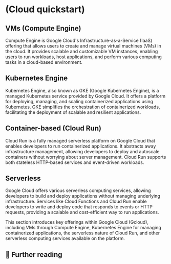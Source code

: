# (Cloud quickstart)
    
## VMs (Compute Engine)

Compute Engine is Google Cloud's Infrastructure-as-a-Service (IaaS) offering that allows users to create and manage virtual machines (VMs) in the cloud. It provides scalable and customizable VM instances, enabling users to run workloads, host applications, and perform various computing tasks in a cloud-based environment.

## Kubernetes Engine

Kubernetes Engine, also known as GKE (Google Kubernetes Engine), is a managed Kubernetes service provided by Google Cloud. It offers a platform for deploying, managing, and scaling containerized applications using Kubernetes. GKE simplifies the orchestration of containerized workloads, facilitating the deployment of scalable and resilient applications.

## Container-based (Cloud Run)

Cloud Run is a fully managed serverless platform on Google Cloud that enables developers to run containerized applications. It abstracts away infrastructure management, allowing developers to deploy and autoscale containers without worrying about server management. Cloud Run supports both stateless HTTP-based services and event-driven workloads.

## Serverless

Google Cloud offers various serverless computing services, allowing developers to build and deploy applications without managing underlying infrastructure. Services like Cloud Functions and Cloud Run enable developers to write and deploy code that responds to events or HTTP requests, providing a scalable and cost-efficient way to run applications.

This section introduces key offerings within Google Cloud (Gcloud), including VMs through Compute Engine, Kubernetes Engine for managing containerized applications, the serverless nature of Cloud Run, and other serverless computing services available on the platform.

## 📖 Further reading